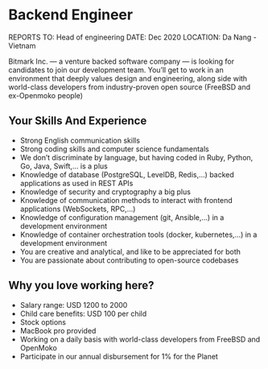 # Backend Engineer

REPORTS TO: Head of engineering
DATE: Dec 2020 
LOCATION: Da Nang - Vietnam

Bitmark Inc. — a venture backed software company — is looking for candidates to join our development team. You’ll get to work in an environment that deeply values design and engineering, along side with world-class developers from industry-proven open source (FreeBSD and ex-Openmoko people)

## Your Skills And Experience

- Strong English communication skills
- Strong coding skills and computer science fundamentals
- We don’t discriminate by language, but having coded in Ruby, Python, Go, Java, Swift,... is a plus
- Knowledge of database (PostgreSQL, LevelDB, Redis,...) backed applications as used in REST APIs
- Knowledge of security and cryptography a big plus
- Knowledge of communication methods to interact with frontend applications (WebSockets, RPC,...)
- Knowledge of configuration management (git, Ansible,…) in a development environment
- Knowledge of container orchestration tools (docker, kubernetes,...) in a development environment
- You are creative and analytical, and like to be appreciated for both
- You are passionate about contributing to open-source codebases

## Why you love working here?

- Salary range: USD 1200 to 2000
- Child care benefits: USD 100 per child
- Stock options
- MacBook pro provided
- Working on a daily basis with world-class developers from FreeBSD and OpenMoko
- Participate in our annual disbursement for 1% for the Planet
